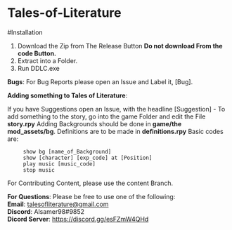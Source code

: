 # Tales-of-Literature
#Installation
  1. Download the Zip from The Release Button 
    **Do not download From the code Button.**
  2. Extract into a Folder.
  3. Run DDLC.exe

**Bugs**:
 For Bug Reports please open an Issue and Label it, [Bug].
 
 **Adding something to Tales of Literature**:
 
  If you have Suggestions open an Issue, with the headline [Suggestion] -
  To add something to the story, go into the game Folder and edit the File **story.rpy**
  Adding Backgrounds should be done in **game/the mod_assets/bg**.
  Definitions are to be made in **definitions.rpy**
  Basic codes are:
 
         show bg [name_of_Background] 
         show [character] [exp_code] at [Position] 
         play music [music_code]
         stop music
  
  For Contributing Content, please use the content Branch.
  
  **For Questions**:
    Please be free to use one of the following: <br />
                                              **Email**: talesofliterature@gmail.com <br />
                                              **Discord**: Alsamer98#9852 <br />
                                              **Dicord Server**: https://discord.gg/esFZmW4QHd
